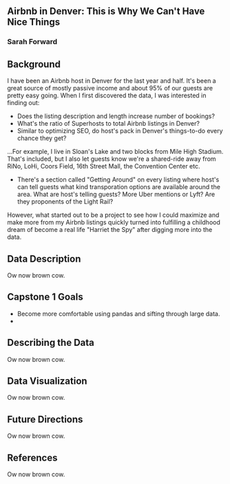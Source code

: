 ## Airbnb in Denver: This is Why We Can't Have Nice Things
### Sarah Forward

Background
------
I have been an Airbnb host in Denver for the last year and half. It's been a great source of mostly passive income and about 95% of our guests are pretty easy going. When I first discovered the data, I was interested in finding out:
+ Does the listing description and length increase number of bookings? 
+ What's the ratio of Superhosts to total Airbnb listings in Denver? 
+ Similar to optimizing SEO, do host's pack in Denver's things-to-do every chance they get?

...For example, I live in Sloan's Lake and two blocks from Mile High Stadium. That's included, but I also let guests know we're a shared-ride away from RiNo, LoHi, Coors Field, 16th Street Mall, the Convention Center etc.

+ There's a section called "Getting Around" on every listing where host's can tell guests what kind transporation options are available around the area. What are host's telling guests? More Uber mentions or Lyft? Are they proponents of the Light Rail? 

However, what started out to be a project to see how I could maximize and make more from my Airbnb listings quickly turned into fulfilling a childhood dream of become a real life "Harriet the Spy" after digging more into the data.

Data Description
------
Ow now brown cow.

Capstone 1 Goals
------
+ Become more comfortable using pandas and sifting through large data.
+ 

Describing the Data
------
Ow now brown cow.

Data Visualization
------
Ow now brown cow.

Future Directions
------
Ow now brown cow.

References
------
Ow now brown cow.


